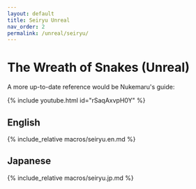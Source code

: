```yaml
---
layout: default
title: Seiryu Unreal
nav_order: 2
permalink: /unreal/seiryu/
---
```


# The Wreath of Snakes (Unreal)

A more up-to-date reference would be Nukemaru's guide:

{% include youtube.html id="rSaqAxvpH0Y" %}

## English

{% include_relative macros/seiryu.en.md %}

## Japanese

{% include_relative macros/seiryu.jp.md %}

<script data-goatcounter="https://xivjpraids.goatcounter.com/count"
        async src="//gc.zgo.at/count.js"></script>
